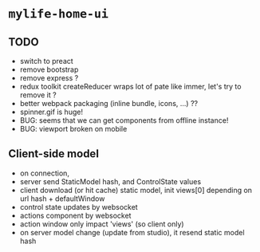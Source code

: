 # `mylife-home-ui`

## TODO
 - switch to preact
 - remove bootstrap
 - remove express ?
 - redux toolkit createReducer wraps lot of pate like immer, let's try to remove it ?
 - better webpack packaging (inline bundle, icons, ...) ??
 - spinner.gif is huge!
 - BUG: seems that we can get components from offline instance!
 - BUG: viewport broken on mobile

## Client-side model
  
 - on connection, 
  - server send StaticModel hash, and ControlState values
  - client download (or hit cache) static model, init views[0] depending on url hash + defaultWindow
 - control state updates by websocket
 - actions component by websocket
 - action window only impact 'views' (so client only)
 - on server model change (update from studio), it resend static model hash

